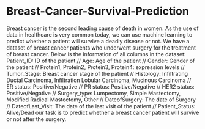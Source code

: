 # Breast-Cancer-Survival-Prediction
Breast cancer is the second leading cause of death in women. As the use of data in healthcare is very common today, we can use machine learning to predict whether a patient will survive a deadly disease or not.
We have a dataset of breast cancer patients who underwent surgery for the treatment of breast cancer. Below is the information of all columns in the dataset: Patient_ID: ID of the patient // Age: Age of the patient // Gender: Gender of the patient // Protein1, Protein2, Protein3, Protein4: expression levels // Tumor_Stage: Breast cancer stage of the patient // Histology: Infiltrating Ductal Carcinoma, Infiltration Lobular Carcinoma, Mucinous Carcinoma // ER status: Positive/Negative // PR status: Positive/Negative // HER2 status: Positive/Negative // Surgery_type: Lumpectomy, Simple Mastectomy, Modified Radical Mastectomy, Other // DateofSurgery: The date of Surgery // DateofLast_Visit: The date of the last visit of the patient // Patient_Status: Alive/Dead our task is to predict whether a breast cancer patient will survive or not after the surgery.
